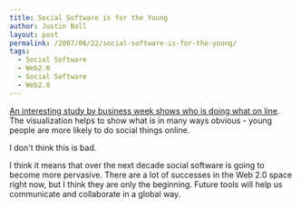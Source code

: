 ```yaml
---
title: Social Software is for the Young
author: Justin Ball
layout: post
permalink: /2007/06/22/social-software-is-for-the-young/
tags:
  - Social Software
  - Web2.0
  - Social Software
  - Web2.0
---
```


[An interesting study by business week shows who is doing what on line][1]. The visualization helps to show what is in many ways obvious - young people are more likely to do social things online.

 [1]: http://www.businessweek.com/magazine/content/07_24/b4038405.htm

I don't think this is bad.

I think it means that over the next decade social software is going to become more pervasive. There are a lot of successes in the Web 2.0 space right now, but I think they are only the beginning. Future tools will help us communicate and collaborate in a global way.